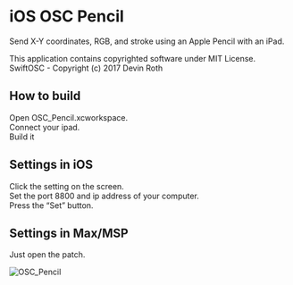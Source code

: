 # iOS OSC Pencil
Send X-Y coordinates, RGB, and stroke using an Apple Pencil with an iPad.
 
This application contains copyrighted software under MIT License.     
SwiftOSC - Copyright (c) 2017 Devin Roth

## How to build
Open OSC_Pencil.xcworkspace.    
Connect your ipad.    
Build it    

## Settings in iOS
Click the setting on the screen.     
Set the port 8800 and ip address of your computer.    
Press the “Set” button.

## Settings in Max/MSP
Just open the patch.

![OSC_Pencil](https://user-images.githubusercontent.com/79373845/118381549-df854e00-b626-11eb-8a89-d569c5de158f.gif)




